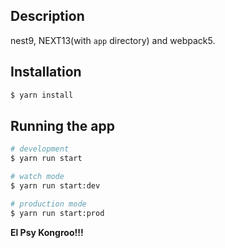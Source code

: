 ## Description

nest9, NEXT13(with `app` directory) and webpack5.

## Installation

```bash
$ yarn install
```

## Running the app

```bash
# development
$ yarn run start

# watch mode
$ yarn run start:dev

# production mode
$ yarn run start:prod
```

**El Psy Kongroo!!!**